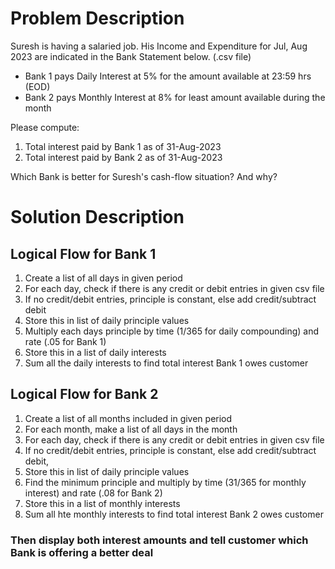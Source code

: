 # Problem Description
Suresh is having a salaried job. His Income and Expenditure for Jul, Aug 2023 are indicated in the Bank Statement below. (.csv file)

- Bank 1 pays Daily Interest at 5% for the amount available at 23:59 hrs (EOD)
- Bank 2 pays Monthly Interest at 8% for least amount available during the month

Please compute:  
1. Total interest paid by Bank 1 as of 31-Aug-2023 
2. Total interest paid by Bank 2 as of 31-Aug-2023

Which Bank is better for Suresh's cash-flow situation? And why?

# Solution Description

## Logical Flow for Bank 1
1. Create a list of all days in given period
2. For each day, check if there is any credit or debit entries in given csv file
3. If no credit/debit entries, principle is constant, else add credit/subtract debit
4. Store this in list of daily principle values
4. Multiply each days principle by time (1/365 for daily compounding) and rate (.05 for Bank 1)
5. Store this in a list of daily interests
6. Sum all the daily interests to find total interest Bank 1 owes customer

## Logical Flow for Bank 2
1. Create a list of all months included in given period
2. For each month, make a list of all days in the month
3. For each day, check if there is any credit or debit entries in given csv file
4. If no credit/debit entries, principle is constant, else add credit/subtract debit, 
5. Store this in list of daily principle values
6. Find the minimum principle and multiply by time (31/365 for monthly interest) and rate (.08 for Bank 2)
7. Store this in a list of monthly interests
8. Sum all hte monthly interests to find total interest Bank 2 owes customer

### Then display both interest amounts and tell customer which Bank is offering a better deal